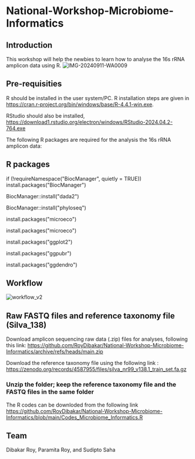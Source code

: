 # National-Workshop-Microbiome-Informatics

## Introduction

This workshop will help the newbies to learn how to analyse the 16s rRNA amplicon data using R.
![IMG-20240911-WA0009](https://github.com/user-attachments/assets/237bb872-dcb2-4ec8-8304-7c81798bb017)

## Pre-requisities
R should be installed in the user system/PC. R installation steps are given in https://cran.r-project.org/bin/windows/base/R-4.4.1-win.exe. 

RStudio should also be installed, https://download1.rstudio.org/electron/windows/RStudio-2024.04.2-764.exe

The following R packages are required for the analysis the 16s rRNA amplicon data:
## R packages

  if (!requireNamespace("BiocManager", quietly = TRUE))
                                install.packages("BiocManager")
  
  BiocManager::install("dada2")
  
  BiocManager::install("phyloseq")
  
  install.packages("microeco")
  
  install.packages("microeco")
  
  install.packages("ggplot2")
  
  install.packages("ggpubr")
  
  install.packages("ggdendro")

## Workflow
![workflow_v2](https://github.com/user-attachments/assets/751d7781-eddb-4539-869f-cd26a90d7c56)



## Raw FASTQ files and reference taxonomy file (Silva_138)
Download amplicon sequencing raw data (.zip) files for analyses, following this link:
https://github.com/RoyDibakar/National-Workshop-Microbiome-Informatics/archive/refs/heads/main.zip

Download the reference taxonomy file using the following link :
https://zenodo.org/records/4587955/files/silva_nr99_v138.1_train_set.fa.gz

### Unzip the folder; keep the reference taxonomy file and the FASTQ files in the same folder

The R codes can be downloded from the following link https://github.com/RoyDibakar/National-Workshop-Microbiome-Informatics/blob/main/Codes_Microbiome_Informatics.R

## Team
Dibakar Roy, Paramita Roy, and Sudipto Saha

